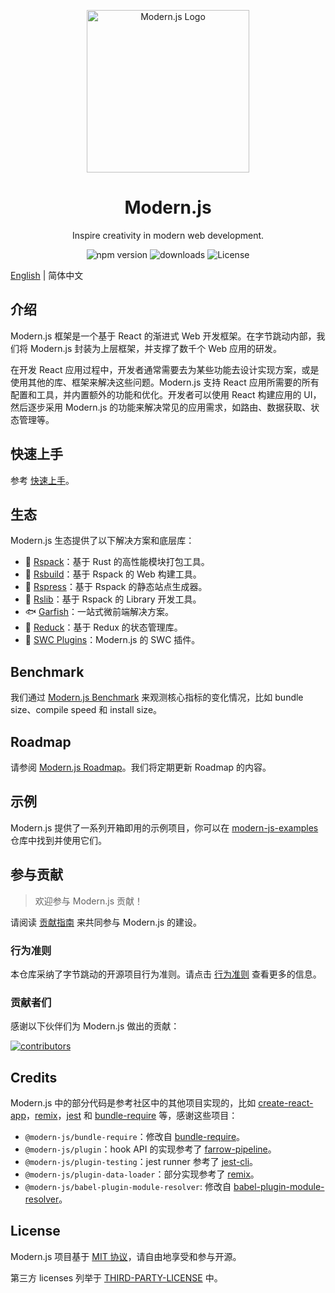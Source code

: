 <p align="center">
  <a href="https://modernjs.dev" target="blank"><img src="https://lf3-static.bytednsdoc.com/obj/eden-cn/ylaelkeh7nuhfnuhf/modernjs-cover.png" width="260" alt="Modern.js Logo" /></a>
</p>

<h1 align="center">Modern.js</h1>

<p align="center">
  Inspire creativity in modern web development.
</p>

<p align="center">
  <img src="https://img.shields.io/npm/v/@modern-js/core?style=flat-square&color=00a8f0" alt="npm version" />
  <img src="https://img.shields.io/npm/dm/@modern-js/core.svg?style=flat-square&color=00a8f0" alt="downloads" />
  <img src="https://img.shields.io/badge/License-MIT-blue.svg?style=flat-square&color=00a8f0" alt="License" />
</p>

[English](./README.md) | 简体中文

## 介绍

Modern.js 框架是一个基于 React 的渐进式 Web 开发框架。在字节跳动内部，我们将 Modern.js 封装为上层框架，并支撑了数千个 Web 应用的研发。

在开发 React 应用过程中，开发者通常需要去为某些功能去设计实现方案，或是使用其他的库、框架来解决这些问题。Modern.js 支持 React 应用所需要的所有配置和工具，并内置额外的功能和优化。开发者可以使用 React 构建应用的 UI，然后逐步采用 Modern.js 的功能来解决常见的应用需求，如路由、数据获取、状态管理等。

## 快速上手

参考 [快速上手](https://modernjs.dev/zh/guides/get-started/quick-start)。

## 生态

Modern.js 生态提供了以下解决方案和底层库：

- 🦀 [Rspack](https://github.com/web-infra-dev/rspack)：基于 Rust 的高性能模块打包工具。
- 🐬 [Rsbuild](https://github.com/web-infra-dev/rsbuild)：基于 Rspack 的 Web 构建工具。
- 🐹 [Rspress](https://github.com/web-infra-dev/rspress)：基于 Rspack 的静态站点生成器。
- 🦄 [Rslib](https://github.com/web-infra-dev/rslib)：基于 Rspack 的 Library 开发工具。
- 🐟 [Garfish](https://github.com/web-infra-dev/garfish)：一站式微前端解决方案。
- 🦆 [Reduck](https://github.com/web-infra-dev/reduck)：基于 Redux 的状态管理库。
- 🐴 [SWC Plugins](https://github.com/web-infra-dev/swc-plugins)：Modern.js 的 SWC 插件。

## Benchmark

我们通过 [Modern.js Benchmark](https://web-infra-qos.netlify.app/) 来观测核心指标的变化情况，比如 bundle size、compile speed 和 install size。

## Roadmap

请参阅 [Modern.js Roadmap](https://github.com/web-infra-dev/modern.js/issues/4741)。我们将定期更新 Roadmap 的内容。

## 示例

Modern.js 提供了一系列开箱即用的示例项目，你可以在 [modern-js-examples](https://github.com/web-infra-dev/modern-js-examples) 仓库中找到并使用它们。

## 参与贡献

> 欢迎参与 Modern.js 贡献！

请阅读 [贡献指南](https://github.com/web-infra-dev/modern.js/blob/main/CONTRIBUTING.md) 来共同参与 Modern.js 的建设。

### 行为准则

本仓库采纳了字节跳动的开源项目行为准则。请点击 [行为准则](./CODE_OF_CONDUCT.md) 查看更多的信息。

### 贡献者们

感谢以下伙伴们为 Modern.js 做出的贡献：

<a href="https://github.com/web-infra-dev/modern.js/graphs/contributors">
  <img src="https://opencollective.com/modernjs/contributors.svg?width=890&button=false" alt="contributors">
</a>

## Credits

Modern.js 中的部分代码是参考社区中的其他项目实现的，比如 [create-react-app](https://github.com/facebook/create-react-app)，[remix](https://github.com/remix-run/remix)，[jest](https://github.com/facebook/jest) 和 [bundle-require](https://github.com/egoist/bundle-require) 等，感谢这些项目：

- `@modern-js/bundle-require`：修改自 [bundle-require](https://github.com/egoist/bundle-require)。
- `@modern-js/plugin`：hook API 的实现参考了 [farrow-pipeline](https://github.com/farrow-js/farrow/tree/master/packages/farrow-pipeline)。
- `@modern-js/plugin-testing`：jest runner 参考了 [jest-cli](https://github.com/facebook/jest/blob/fdc74af37235354e077edeeee8aa2d1a4a863032/packages/jest-cli/src/cli/index.ts#L21)。
- `@modern-js/plugin-data-loader`：部分实现参考了 [remix](https://github.com/remix-run/remix)。
- `@modern-js/babel-plugin-module-resolver`: 修改自 [babel-plugin-module-resolver](https://github.com/tleunen/babel-plugin-module-resolver)。

## License

Modern.js 项目基于 [MIT 协议](https://github.com/web-infra-dev/modern.js/blob/main/LICENSE)，请自由地享受和参与开源。

第三方 licenses 列举于 [THIRD-PARTY-LICENSE](./THIRD-PARTY-LICENSE) 中。
